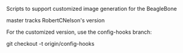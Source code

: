 Scripts to support customized image generation for the BeagleBone

master tracks RobertCNelson's version

For the customized version, use the config-hooks branch:

  git checkout -t origin/config-hooks

